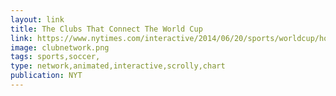 ```yaml
---
layout: link
title: The Clubs That Connect The World Cup
link: https://www.nytimes.com/interactive/2014/06/20/sports/worldcup/how-world-cup-players-are-connected.html
image: clubnetwork.png
tags: sports,soccer,
type: network,animated,interactive,scrolly,chart
publication: NYT
---
```

